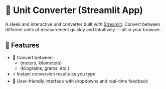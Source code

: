# 🔄 Unit Converter (Streamlit App)

A sleek and interactive unit converter built with [Streamlit](https://streamlit.io/). Convert between different units of measurement quickly and intuitively — all in your browser.

## 🚀 Features

- 🔢 Convert between:
  - (meters, kilometers)
  - (kilograms, grams, etc.)
- ⚡ Instant conversion results as you type
- 🎯 User-friendly interface with dropdowns and real-time feedback
